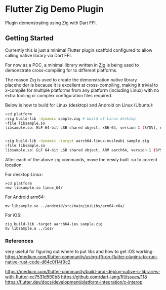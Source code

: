 # Flutter Zig Demo Plugin 

Plugin demonstrating using Zig with Dart FFI.

## Getting Started

Currently this is just a minimal Flutter plugin scaffold configured to allow calling native library via Dart FFI.

For now as a POC, a minimal library written in [Zig](https://ziglang.org/) is being used to demonstrate cross-compiling for to different platforms.

The reason Zig is used to create the demonstration native library placeholder is because it is excellent at cross-compiling, making it trivial to x-compile for multiple platforms from any platform (including Linux) with no extra tooling or complex configuration files required. 

Below is how to build for Linux (desktop) and Android on Linux (Ubuntu):

```sh
>cd platform
>zig build-lib -dynamic sample.zig # build of Linux desktop
>file libsample.so 
libsample.so: ELF 64-bit LSB shared object, x86-64, version 1 (SYSV), dynamically linked, with debug_info, not stripped


>zig build-lib -dynamic -target aarch64-linux-musleabi sample.zig
>file libsample.so
libsample.so: ELF 64-bit LSB shared object, ARM aarch64, version 1 (SYSV), dynamically linked, with debug_info, not stripped
```

After each of the above zig commands, move the newly built .so to correct location:

For desktop Linux:
```
>cd platform
>mv libsample.so linux_64/
```

For Android arm64:
```
mv libsample.so ../android/src/main/jniLibs/arm64-v8a/
```

For iOS:

```
zig build-lib -target aarch64-ios sample.zig
mv libsample.a ../ios/
```


### References

very useful for figuring out where to put libs and how to get iOS working:
https://medium.com/flutter-community/using-ffi-on-flutter-plugins-to-run-native-rust-code-d64c0f14f9c2


https://medium.com/flutter-community/build-and-deploy-native-c-libraries-with-flutter-cc7531d590b5
https://github.com/dart-lang/ffi/issues/118
https://flutter.dev/docs/development/platform-integration/c-interop